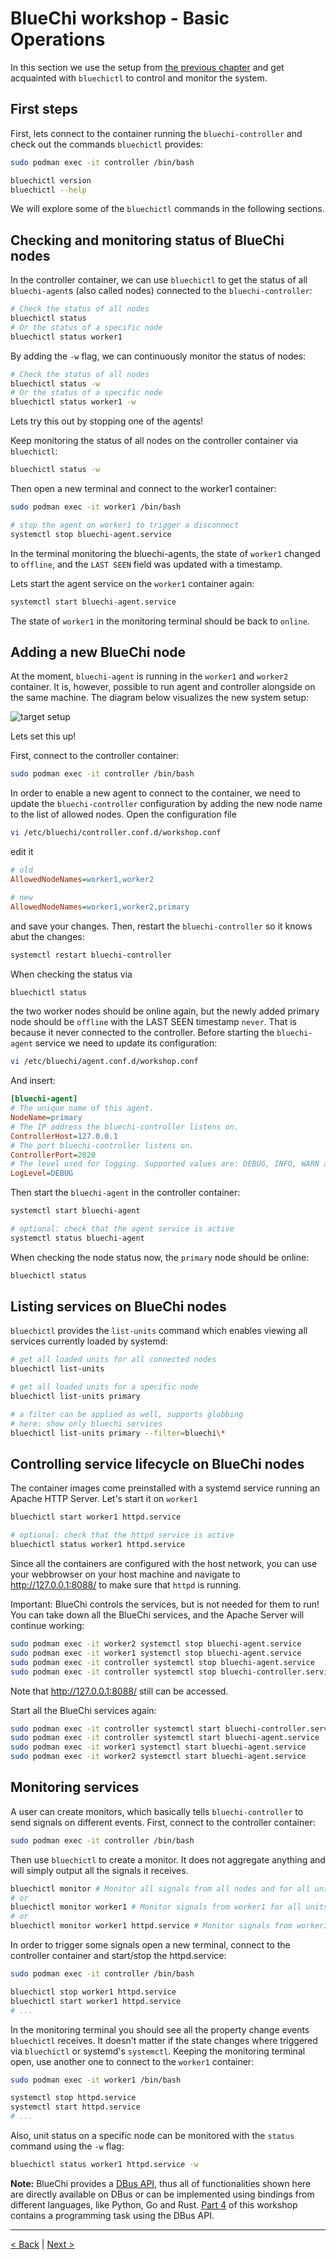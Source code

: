 # BlueChi workshop - Basic Operations

In this section we use the setup from [the previous chapter](./1.SETUP.md) and get acquainted with `bluechictl` to control and monitor the system.

## First steps

First, lets connect to the container running the `bluechi-controller` and check out the commands `bluechictl` provides:

```bash
sudo podman exec -it controller /bin/bash

bluechictl version
bluechictl --help
```

We will explore some of the `bluechictl` commands in the following sections.

## Checking and monitoring status of BlueChi nodes

In the controller container, we can use `bluechictl` to get the status of all `bluechi-agent`s (also called nodes) connected to the `bluechi-controller`:

```bash
# Check the status of all nodes
bluechictl status
# Or the status of a specific node
bluechictl status worker1
```

By adding the `-w` flag, we can continuously monitor the status of nodes:

```bash
# Check the status of all nodes
bluechictl status -w
# Or the status of a specific node
bluechictl status worker1 -w
```

Lets try this out by stopping one of the agents!

Keep monitoring the status of all nodes on the controller container via `bluechictl`:

```bash
bluechictl status -w
```

Then open a new terminal and connect to the worker1 container:

```bash
sudo podman exec -it worker1 /bin/bash

# stop the agent on worker1 to trigger a disconnect
systemctl stop bluechi-agent.service
```

In the terminal monitoring the bluechi-agents, the state of `worker1` changed to `offline`, and the `LAST SEEN` field was updated with a timestamp.

Lets start the agent service on the `worker1` container again:

```bash
systemctl start bluechi-agent.service
```

The state of `worker1` in the monitoring terminal should be back to `online`.


## Adding a new BlueChi node

At the moment, `bluechi-agent` is running in the `worker1` and `worker2` container. It is, however, possible to run agent and controller alongside on the same machine. The diagram below visualizes the new system setup:

![target setup](./assets/workshop-setup-2.png)

Lets set this up!

First, connect to the controller container:

```bash
sudo podman exec -it controller /bin/bash
```

In order to enable a new agent to connect to the container, we need to update the `bluechi-controller` configuration by adding the new node name to the list of allowed nodes. Open the configuration file

```bash
vi /etc/bluechi/controller.conf.d/workshop.conf
```

edit it

```ini
# old
AllowedNodeNames=worker1,worker2

# new
AllowedNodeNames=worker1,worker2,primary
```

and save your changes. Then, restart the `bluechi-controller` so it knows abut the changes:

```bash
systemctl restart bluechi-controller
```

When checking the status via

```bash
bluechictl status
```

the two worker nodes should be online again, but the newly added primary node should be `offline` with the LAST SEEN timestamp `never`. That is because it never connected to the controller. Before starting the `bluechi-agent` service we need to update its configuration:

```bash
vi /etc/bluechi/agent.conf.d/workshop.conf
```

And insert:

```ini
[bluechi-agent]
# The unique name of this agent.
NodeName=primary
# The IP address the bluechi-controller listens on.
ControllerHost=127.0.0.1
# The port bluechi-controller listens on.
ControllerPort=2020
# The level used for logging. Supported values are: DEBUG, INFO, WARN and ERROR.
LogLevel=DEBUG
```

Then start the `bluechi-agent` in the controller container:

```bash
systemctl start bluechi-agent

# optional: check that the agent service is active
systemctl status bluechi-agent
```

When checking the node status now, the `primary` node should be online:

```bash
bluechictl status
```


## Listing services on BlueChi nodes

`bluechictl` provides the `list-units` command which enables viewing all services currently loaded by systemd:

```bash
# get all loaded units for all connected nodes
bluechictl list-units

# get all loaded units for a specific node
bluechictl list-units primary

# a filter can be applied as well, supports globbing
# here: show only bluechi services
bluechictl list-units primary --filter=bluechi\*
```

## Controlling service lifecycle on BlueChi nodes

The container images come preinstalled with a systemd service running an Apache HTTP Server. Let's start it on `worker1`

```bash
bluechictl start worker1 httpd.service

# optional: check that the httpd service is active
bluechictl status worker1 httpd.service
```

Since all the containers are configured with the host network, you can use your webbrowser on your host machine and navigate to http://127.0.0.1:8088/ to make sure that `httpd` is running.

Important: BlueChi controls the services, but is not needed for them to run! You can take down all the BlueChi services, and the Apache Server will continue working:

```bash
sudo podman exec -it worker2 systemctl stop bluechi-agent.service
sudo podman exec -it worker1 systemctl stop bluechi-agent.service
sudo podman exec -it controller systemctl stop bluechi-agent.service
sudo podman exec -it controller systemctl stop bluechi-controller.service
```

Note that http://127.0.0.1:8088/ still can be accessed.

Start all the BlueChi services again:

```bash
sudo podman exec -it controller systemctl start bluechi-controller.service
sudo podman exec -it controller systemctl start bluechi-agent.service
sudo podman exec -it worker1 systemctl start bluechi-agent.service
sudo podman exec -it worker2 systemctl start bluechi-agent.service
```

## Monitoring services

A user can create monitors, which basically tells `bluechi-controller` to send signals on different events. First, connect to the controller container:

```bash
sudo podman exec -it controller /bin/bash
```

Then use `bluechictl` to create a monitor. It does not aggregate anything and will simply output all the signals it receives.

```bash
bluechictl monitor # Monitor all signals from all nodes and for all units
# or
bluechictl monitor worker1 # Monitor signals from worker1 for all units
# or
bluechictl monitor worker1 httpd.service # Monitor signals from worker1 for httpd
```

In order to trigger some signals open a new terminal, connect to the controller container and start/stop the httpd.service:

```bash
sudo podman exec -it controller /bin/bash

bluechictl stop worker1 httpd.service
bluechictl start worker1 httpd.service
# ...
```

In the monitoring terminal you should see all the property change events `bluechictl` receives. It doesn't matter if the state changes where triggered via `bluechictl` or systemd's `systemctl`. Keeping the monitoring terminal open, use another one to connect to the `worker1` container:

```bash
sudo podman exec -it worker1 /bin/bash

systemctl stop httpd.service
systemctl start httpd.service
# ...
```

Also, unit status on a specific node can be monitored with the `status` command using the `-w` flag:

```bash
bluechictl status worker1 httpd.service -w
```

__Note:__ BlueChi provides a [DBus API](https://bluechi.readthedocs.io/en/latest/api/description/), thus all of functionalities shown here are directly available on DBus or can be implemented using bindings from different languages, like Python, Go and Rust. [Part 4](4.PROGRAMMING_ASSIGNMENT.md) of this workshop contains a programming task using the DBus API.

---

[< Back](1.SETUP.md) | [Next >](3.DEPLOY_APPLICATION.md)
